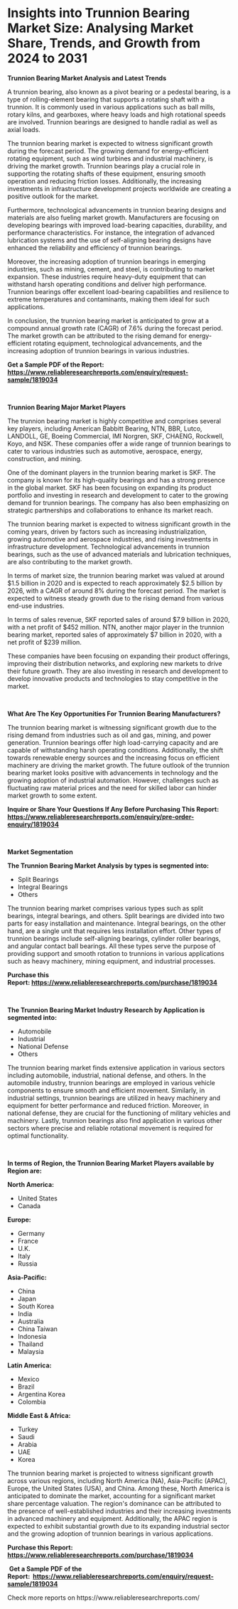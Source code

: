 <p><h1>Insights into Trunnion Bearing Market Size: Analysing Market Share, Trends, and Growth from 2024 to 2031</h1></p><p><strong>Trunnion Bearing Market Analysis and Latest Trends</strong></p>
<p><p>A trunnion bearing, also known as a pivot bearing or a pedestal bearing, is a type of rolling-element bearing that supports a rotating shaft with a trunnion. It is commonly used in various applications such as ball mills, rotary kilns, and gearboxes, where heavy loads and high rotational speeds are involved. Trunnion bearings are designed to handle radial as well as axial loads.</p><p>The trunnion bearing market is expected to witness significant growth during the forecast period. The growing demand for energy-efficient rotating equipment, such as wind turbines and industrial machinery, is driving the market growth. Trunnion bearings play a crucial role in supporting the rotating shafts of these equipment, ensuring smooth operation and reducing friction losses. Additionally, the increasing investments in infrastructure development projects worldwide are creating a positive outlook for the market.</p><p>Furthermore, technological advancements in trunnion bearing designs and materials are also fueling market growth. Manufacturers are focusing on developing bearings with improved load-bearing capacities, durability, and performance characteristics. For instance, the integration of advanced lubrication systems and the use of self-aligning bearing designs have enhanced the reliability and efficiency of trunnion bearings.</p><p>Moreover, the increasing adoption of trunnion bearings in emerging industries, such as mining, cement, and steel, is contributing to market expansion. These industries require heavy-duty equipment that can withstand harsh operating conditions and deliver high performance. Trunnion bearings offer excellent load-bearing capabilities and resilience to extreme temperatures and contaminants, making them ideal for such applications.</p><p>In conclusion, the trunnion bearing market is anticipated to grow at a compound annual growth rate (CAGR) of 7.6% during the forecast period. The market growth can be attributed to the rising demand for energy-efficient rotating equipment, technological advancements, and the increasing adoption of trunnion bearings in various industries.</p></p>
<p><strong>Get a Sample PDF of the Report:&nbsp; <a href="https://www.reliableresearchreports.com/enquiry/request-sample/1819034">https://www.reliableresearchreports.com/enquiry/request-sample/1819034</a></strong></p>
<p>&nbsp;</p>
<p><strong>Trunnion Bearing Major Market Players</strong></p>
<p><p>The trunnion bearing market is highly competitive and comprises several key players, including American Babbitt Bearing, NTN, BBR, Lutco, LANDOLL, GE, Boeing Commercial, IMI Norgren, SKF, CHAENG, Rockwell, Koyo, and NSK. These companies offer a wide range of trunnion bearings to cater to various industries such as automotive, aerospace, energy, construction, and mining.</p><p>One of the dominant players in the trunnion bearing market is SKF. The company is known for its high-quality bearings and has a strong presence in the global market. SKF has been focusing on expanding its product portfolio and investing in research and development to cater to the growing demand for trunnion bearings. The company has also been emphasizing on strategic partnerships and collaborations to enhance its market reach.</p><p>The trunnion bearing market is expected to witness significant growth in the coming years, driven by factors such as increasing industrialization, growing automotive and aerospace industries, and rising investments in infrastructure development. Technological advancements in trunnion bearings, such as the use of advanced materials and lubrication techniques, are also contributing to the market growth.</p><p>In terms of market size, the trunnion bearing market was valued at around $1.5 billion in 2020 and is expected to reach approximately $2.5 billion by 2026, with a CAGR of around 8% during the forecast period. The market is expected to witness steady growth due to the rising demand from various end-use industries.</p><p>In terms of sales revenue, SKF reported sales of around $7.9 billion in 2020, with a net profit of $452 million. NTN, another major player in the trunnion bearing market, reported sales of approximately $7 billion in 2020, with a net profit of $239 million.</p><p>These companies have been focusing on expanding their product offerings, improving their distribution networks, and exploring new markets to drive their future growth. They are also investing in research and development to develop innovative products and technologies to stay competitive in the market.</p></p>
<p>&nbsp;</p>
<p><strong>What Are The Key Opportunities For Trunnion Bearing Manufacturers?</strong></p>
<p><p>The trunnion bearing market is witnessing significant growth due to the rising demand from industries such as oil and gas, mining, and power generation. Trunnion bearings offer high load-carrying capacity and are capable of withstanding harsh operating conditions. Additionally, the shift towards renewable energy sources and the increasing focus on efficient machinery are driving the market growth. The future outlook of the trunnion bearing market looks positive with advancements in technology and the growing adoption of industrial automation. However, challenges such as fluctuating raw material prices and the need for skilled labor can hinder market growth to some extent.</p></p>
<p><strong>Inquire or Share Your Questions If Any Before Purchasing This Report: <a href="https://www.reliableresearchreports.com/enquiry/pre-order-enquiry/1819034">https://www.reliableresearchreports.com/enquiry/pre-order-enquiry/1819034</a></strong></p>
<p>&nbsp;</p>
<p><strong>Market Segmentation</strong></p>
<p><strong>The Trunnion Bearing Market Analysis by types is segmented into:</strong></p>
<p><ul><li>Split Bearings</li><li>Integral Bearings</li><li>Others</li></ul></p>
<p><p>The trunnion bearing market comprises various types such as split bearings, integral bearings, and others. Split bearings are divided into two parts for easy installation and maintenance. Integral bearings, on the other hand, are a single unit that requires less installation effort. Other types of trunnion bearings include self-aligning bearings, cylinder roller bearings, and angular contact ball bearings. All these types serve the purpose of providing support and smooth rotation to trunnions in various applications such as heavy machinery, mining equipment, and industrial processes.</p></p>
<p><strong>Purchase this Report:&nbsp;<a href="https://www.reliableresearchreports.com/purchase/1819034">https://www.reliableresearchreports.com/purchase/1819034</a></strong></p>
<p>&nbsp;</p>
<p><strong>The Trunnion Bearing Market Industry Research by Application is segmented into:</strong></p>
<p><ul><li>Automobile</li><li>Industrial</li><li>National Defense</li><li>Others</li></ul></p>
<p><p>The trunnion bearing market finds extensive application in various sectors including automobile, industrial, national defense, and others. In the automobile industry, trunnion bearings are employed in various vehicle components to ensure smooth and efficient movement. Similarly, in industrial settings, trunnion bearings are utilized in heavy machinery and equipment for better performance and reduced friction. Moreover, in national defense, they are crucial for the functioning of military vehicles and machinery. Lastly, trunnion bearings also find application in various other sectors where precise and reliable rotational movement is required for optimal functionality.</p></p>
<p>&nbsp;</p>
<p><strong>In terms of Region, the Trunnion Bearing Market Players available by Region are:</strong></p>
<p>
    <p> <strong> North America: </strong>
        <ul>
            <li>United States</li>
            <li>Canada</li>
        </ul>
        </p> 
    <p> <strong> Europe: </strong>
        <ul>
            <li>Germany</li>
            <li>France</li>
            <li>U.K.</li>
            <li>Italy</li>
            <li>Russia</li>
        </ul>
        </p> 
    <p> <strong> Asia-Pacific: </strong>
        <ul>
            <li>China</li>
            <li>Japan</li>
            <li>South Korea</li>
            <li>India</li>
            <li>Australia</li>
            <li>China Taiwan</li>
            <li>Indonesia</li>
            <li>Thailand</li>
            <li>Malaysia</li>
        </ul>
        </p> 
    <p> <strong> Latin America: </strong>
        <ul>
            <li>Mexico</li>
            <li>Brazil</li>
            <li>Argentina Korea</li>
            <li>Colombia</li>
        </ul>
        </p> 
    <p> <strong> Middle East & Africa: </strong>
        <ul>
            <li>Turkey</li>
            <li>Saudi</li>
            <li>Arabia</li>
            <li>UAE</li>
            <li>Korea</li>
        </ul>
    </p>
    </p>
<p><p>The trunnion bearing market is projected to witness significant growth across various regions, including North America (NA), Asia-Pacific (APAC), Europe, the United States (USA), and China. Among these, North America is anticipated to dominate the market, accounting for a significant market share percentage valuation. The region's dominance can be attributed to the presence of well-established industries and their increasing investments in advanced machinery and equipment. Additionally, the APAC region is expected to exhibit substantial growth due to its expanding industrial sector and the growing adoption of trunnion bearings in various applications.</p></p>
<p><strong>Purchase this Report: <a href="https://www.reliableresearchreports.com/purchase/1819034">https://www.reliableresearchreports.com/purchase/1819034</a></strong></p>
<p>&nbsp;<strong>Get a Sample PDF of the Report:&nbsp;&nbsp;<a href="https://www.reliableresearchreports.com/enquiry/request-sample/1819034">https://www.reliableresearchreports.com/enquiry/request-sample/1819034</a></strong></p>
<p><strong></strong></p>
<p>Check more reports on https://www.reliableresearchreports.com/</p>